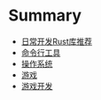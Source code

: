 # Summary
- [日常开发Rust库推荐](./index.md)
- [命令行工具](./命令行工具.md)
- [操作系统](./操作系统.md)
- [游戏](./游戏.md)
- [游戏开发](./游戏开发.md)
<!-- - [学习资料 todo](./学习资料.md)
- [大神博客 todo](./大神博客.md)
- [明星项目 todo](./明星项目.md)


- [模拟器 todo](./模拟器.md)
- [嵌入式 todo](./嵌入式.md)
- [区块链 todo](./区块链.md)
- [图片和文本处理 todo](./图片和文本处理.md)
- [图形处理 todo](./图形处理.md)
- [系统工具 todo](./系统工具.md)
- [音频和视频 todo](./音频和视频.md)


- [云计算和虚拟机 todo](./云计算和虚拟化.md) -->
